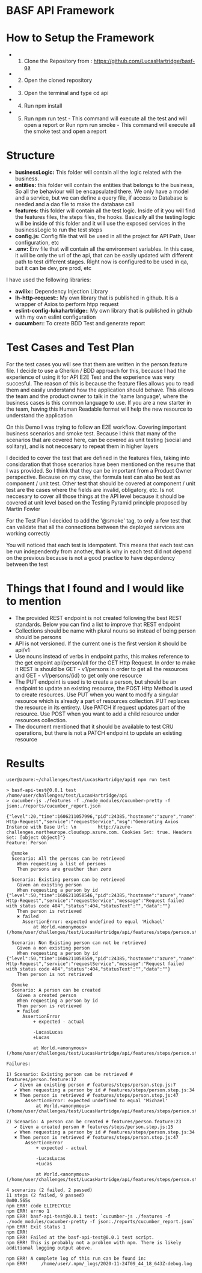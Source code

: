 # BASF API Framework

# How to Setup the Framework

- 1. Clone the Repository from : https://github.com/LucasHartridge/basf-qa
- 2. Open the cloned repository
- 3. Open the terminal and type cd api
- 4. Run npm install
- 5. Run npm run test - This command will execute all the test and will open a report or Run npm run smoke - This command will execute all the smoke test and open a report

# Structure

- **businessLogic:** This folder will contain all the logic related with the business.
- **entities:** this folder will contain the entities that belongs to the business, So all the behaviour will be encapsulated there. We only have a model and a service, but we can define a query file, if access to Database is needed and a dao file to make the database call
- **features:** this folder will contain all the test logic. Inside of it you will find the features files, the steps files, the hooks. Basically all the testing logic will be inside of this folder and it will use the exposed services in the businessLogic to run the test steps
- **config.js:** Config file that will be used in all the project for API Path, User configuration, etc
- **.env:** Env file that will contain all the environment variables. In this case, it will be only the url of the api, that can be easily updated with different path to test different stages. RIght now is configured to be used in qa, but it can be dev, pre prod, etc

I have used the following libraries:

- **awilix:**: Dependency Injection Library
- **lh-http-request:**: My own library that is published in github. It is a wrapper of Axios to perform htpp request
- **eslint-config-lukahartridge:**: My own library that is published in github with my own eslint configuration
- **cucumber:**: To create BDD Test and generate report

# Test Cases and Test Plan

For the test cases you will see that them are written in the person.feature file. I decide to use a Gherkin / BDD approach for this, because I had the experience of using it for API E2E Test and the experience was very succesful. The reason of this is because the feature files allows you to read them and easily understand how the application should behave. This allows the team and the product owner to talk in the 'same language', where the business cases is this common language to use. If you are a new starter in the team, having this Human Readable format will help the new resource to understand the application

On this Demo I was trying to follow an E2E workflow. Covering important business scenarios and smoke test. Because I think that many of the scenarios that are covered here, can be covered as unit testing (social and solitary), and is not neccesary to repeat them in higher layers

I decided to cover the test that are defined in the features files, taking into considaration that those scenarios have been mentioned on the resume that I was provided. So I think that they can be important from a Product Owner perspective. Because on my case, the formula test can also be test as component / unit test. Other test that should be covered at component / unit test are the cases where the fields are invalid, obligatory, etc. Is not neccesary to cover all those things at the API level because it should be covered at unit level based on the Testing Pyramid principle proposed by Martin Fowler

For the Test Plan I decided to add the '@smoke' tag, to only a few test that can validate that all the connections between the deployed services are working correctly

You will noticed that each test is idempotent. This means that each test can be run independently from another, that is why in each test did not depend on the previous because is not a good practice to have dependency between the test

# Things that I found and I would like to mention

- The provided REST endpoint is not created following the best REST standards. Below you can find a list to improve that REST endpoint
- Collections should be name with plural nouns so instead of being person should be persons
- API is not versioned. If the current one is the first version it should be api/v1
- Use nouns instead of verbs in endpoint paths, this makes reference to the get enpoint api/person/all for the GET Http Request. In order to make it REST is should be GET - v1/persons in order to get all the resources and GET - v1/persons/{id} to get only one resource
- The PUT endpoint is used is to create a person, but should be an endpoint to update an existing resource, the POST Http Method is used to create resources. Use PUT when you want to modify a singular resource which is already a part of resources collection. PUT replaces the resource in its entirety. Use PATCH if request updates part of the resource. Use POST when you want to add a child resource under resources collection.
- The document mentioned that it should be available to test CRU operations, but there is not a PATCH endpoint to update an existing resource


# Results

```
user@azure:~/challenges/test/LucasHartridge/api$ npm run test

> basf-api-test@0.0.1 test /home/user/challenges/test/LucasHartridge/api
> cucumber-js ./features -f ./node_modules/cucumber-pretty -f json:./reports/cucumber_report.json

{"level":20,"time":1606211057996,"pid":24385,"hostname":"azure","name":"LH Http-Request","service":"requestService","msg":"Generating Axios Instance with Base Url: \n        http://azure-challenges.northeurope.cloudapp.azure.com. Cookies Set: true. Headers Set: [object Object]"}
Feature: Person

  @smoke
  Scenario: All the persons can be retrieved
    When requesting a list of persons
    Then persons are greather than zero

  Scenario: Existing person can be retrieved
    Given an existing person
    When requesting a person by id
{"level":50,"time":1606211058546,"pid":24385,"hostname":"azure","name":"LH Http-Request","service":"requestService","message":"Request failed with status code 404","status":404,"statusText":"","data":""}
    Then person is retrieved
    ✖ failed
      AssertionError: expected undefined to equal 'Michael'
          at World.<anonymous> (/home/user/challenges/test/LucasHartridge/api/features/steps/person.step.js:48:39)

  Scenario: Non Existing person can not be retrieved
    Given a non existing person
    When requesting a person by id
{"level":50,"time":1606211058559,"pid":24385,"hostname":"azure","name":"LH Http-Request","service":"requestService","message":"Request failed with status code 404","status":404,"statusText":"","data":""}
    Then person is not retrieved

  @smoke
  Scenario: A person can be created
    Given a created person
    When requesting a person by id
    Then person is retrieved
    ✖ failed
      AssertionError
          + expected - actual

          -LucasLucas
          +Lucas

          at World.<anonymous> (/home/user/challenges/test/LucasHartridge/api/features/steps/person.step.js:48:39)

Failures:

1) Scenario: Existing person can be retrieved # features/person.feature:12
   ✔ Given an existing person # features/steps/person.step.js:7
   ✔ When requesting a person by id # features/steps/person.step.js:34
   ✖ Then person is retrieved # features/steps/person.step.js:47
       AssertionError: expected undefined to equal 'Michael'
           at World.<anonymous> (/home/user/challenges/test/LucasHartridge/api/features/steps/person.step.js:48:39)

2) Scenario: A person can be created # features/person.feature:23
   ✔ Given a created person # features/steps/person.step.js:15
   ✔ When requesting a person by id # features/steps/person.step.js:34
   ✖ Then person is retrieved # features/steps/person.step.js:47
       AssertionError
           + expected - actual

           -LucasLucas
           +Lucas

           at World.<anonymous> (/home/user/challenges/test/LucasHartridge/api/features/steps/person.step.js:48:39)

4 scenarios (2 failed, 2 passed)
11 steps (2 failed, 9 passed)
0m00.565s
npm ERR! code ELIFECYCLE
npm ERR! errno 1
npm ERR! basf-api-test@0.0.1 test: `cucumber-js ./features -f ./node_modules/cucumber-pretty -f json:./reports/cucumber_report.json`
npm ERR! Exit status 1
npm ERR!
npm ERR! Failed at the basf-api-test@0.0.1 test script.
npm ERR! This is probably not a problem with npm. There is likely additional logging output above.

npm ERR! A complete log of this run can be found in:
npm ERR!     /home/user/.npm/_logs/2020-11-24T09_44_18_643Z-debug.log
```
